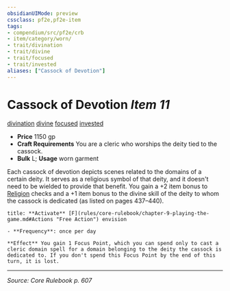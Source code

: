 ```yaml
---
obsidianUIMode: preview
cssclass: pf2e,pf2e-item
tags:
- compendium/src/pf2e/crb
- item/category/worn/
- trait/divination
- trait/divine
- trait/focused
- trait/invested
aliases: ["Cassock of Devotion"]
---
```

# Cassock of Devotion *Item 11*  
[divination](divination.md "Divination School Trait")  [divine](divine.md "Divine Tradition Trait")  [focused](focused.md "Focused Item Trait")  [invested](invested.md "Invested Item Trait")  

- **Price** 1150 gp
- **Craft Requirements** You are a cleric who worships the deity tied to the cassock.
- **Bulk** L; **Usage** worn garment

Each cassock of devotion depicts scenes related to the domains of a certain deity. It serves as a religious symbol of that deity, and it doesn't need to be wielded to provide that benefit. You gain a +2 item bonus to [Religion](skills.md#Religion) checks and a +1 item bonus to the divine skill of the deity to whom the cassock is dedicated (as listed on pages 437–440).

```ad-embed-ability
title: **Activate** [F](rules/core-rulebook/chapter-9-playing-the-game.md#Actions "Free Action") envision

- **Frequency**: once per day

**Effect** You gain 1 Focus Point, which you can spend only to cast a cleric domain spell for a domain belonging to the deity the cassock is dedicated to. If you don't spend this Focus Point by the end of this turn, it is lost.
```


---
*Source: Core Rulebook p. 607*